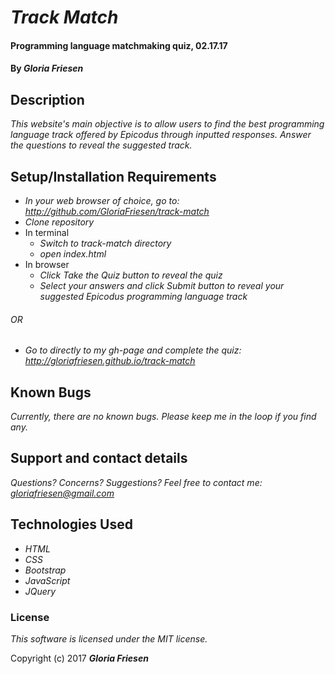 # _Track Match_

#### Programming language matchmaking quiz, 02.17.17

#### By _**Gloria Friesen**_

## Description

_This website's main objective is to allow users to find the best programming language track offered by Epicodus through inputted responses. Answer the questions to reveal the suggested track._

## Setup/Installation Requirements

* _In your web browser of choice, go to: <http://github.com/GloriaFriesen/track-match>_
* _Clone repository_
* In terminal
  * _Switch to track-match directory_
  * _open index.html_
* In browser
  * _Click Take the Quiz button to reveal the quiz_
  * _Select your answers and click Submit button to reveal your suggested Epicodus programming language track_

###### OR
* _Go to directly to my gh-page and complete the quiz: <http://gloriafriesen.github.io/track-match>_


## Known Bugs

_Currently, there are no known bugs. Please keep me in the loop if you find any._

## Support and contact details

_Questions? Concerns? Suggestions? Feel free to contact me: <gloriafriesen@gmail.com>_

## Technologies Used

* _HTML_
* _CSS_
* _Bootstrap_
* _JavaScript_
* _JQuery_

### License

*This software is licensed under the MIT license.*

Copyright (c) 2017 **_Gloria Friesen_**
